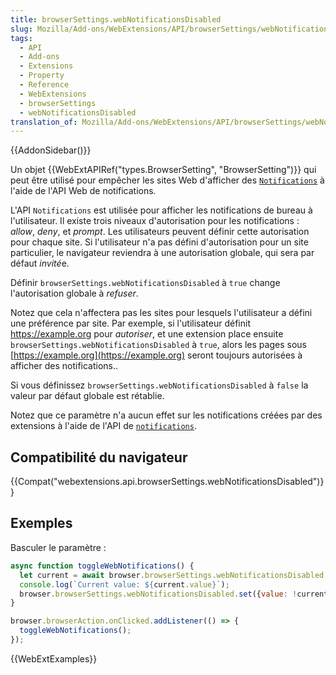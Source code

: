```yaml
---
title: browserSettings.webNotificationsDisabled
slug: Mozilla/Add-ons/WebExtensions/API/browserSettings/webNotificationsDisabled
tags:
  - API
  - Add-ons
  - Extensions
  - Property
  - Reference
  - WebExtensions
  - browserSettings
  - webNotificationsDisabled
translation_of: Mozilla/Add-ons/WebExtensions/API/browserSettings/webNotificationsDisabled
---
```

{{AddonSidebar()}}

Un objet {{WebExtAPIRef("types.BrowserSetting", "BrowserSetting")}} qui peut être utilisé pour empêcher les sites Web d'afficher des [`Notifications`](/fr/docs/Web/API/Notifications_API) à l'aide de l'API Web de notifications.

L'API `Notifications` est utilisée pour afficher les notifications de bureau à l'utilisateur. Il existe trois niveaux d'autorisation pour les notifications : _allow_, _deny_, et _prompt_. Les utilisateurs peuvent définir cette autorisation pour chaque site. Si l'utilisateur n'a pas défini d'autorisation pour un site particulier, le navigateur reviendra à une autorisation globale, qui sera par défaut *invité*e.

Définir `browserSettings.webNotificationsDisabled` à `true` change l'autorisation globale à _refuser_.

Notez que cela n'affectera pas les sites pour lesquels l'utilisateur a défini une préférence par site. Par exemple, si l'utilisateur définit <https://example.org> pour _autoriser_, et une extension place ensuite `browserSettings.webNotificationsDisabled` à `true`, alors les pages sous [https://example.org](https://example.org) seront toujours autorisées à afficher des notifications..

Si vous définissez `browserSettings.webNotificationsDisabled` à `false` la valeur par défaut globale est rétablie.

Notez que ce paramètre n'a aucun effet sur les notifications créées par des extensions à l'aide de l'API de [`notifications`](/fr/Add-ons/WebExtensions/API/notifications).

## Compatibilité du navigateur

{{Compat("webextensions.api.browserSettings.webNotificationsDisabled")}}

## Exemples

Basculer le paramètre :

```js
async function toggleWebNotifications() {
  let current = await browser.browserSettings.webNotificationsDisabled.get({});
  console.log(`Current value: ${current.value}`);
  browser.browserSettings.webNotificationsDisabled.set({value: !current.value});
}

browser.browserAction.onClicked.addListener(() => {
  toggleWebNotifications();
});
```

{{WebExtExamples}}

